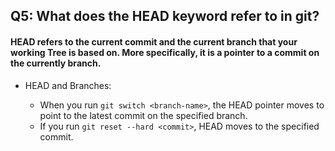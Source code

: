 ## Q5: What does the HEAD keyword refer to in git?

####  HEAD refers to the current commit and the current branch that your working Tree is based on. More specifically, it is a pointer to a commit on the currently branch.

- HEAD and Branches:

    - When you run `git switch <branch-name>`, the HEAD pointer moves to point to the latest commit on the specified branch.
    - If you run `git reset --hard <commit>`, HEAD moves to the specified commit.